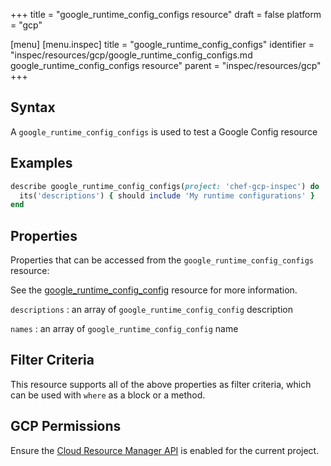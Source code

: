 +++
title = "google_runtime_config_configs resource"
draft = false
platform = "gcp"

[menu]
  [menu.inspec]
    title = "google_runtime_config_configs"
    identifier = "inspec/resources/gcp/google_runtime_config_configs.md google_runtime_config_configs resource"
    parent = "inspec/resources/gcp"
+++

## Syntax

A `google_runtime_config_configs` is used to test a Google Config resource

## Examples

```ruby
describe google_runtime_config_configs(project: 'chef-gcp-inspec') do
  its('descriptions') { should include 'My runtime configurations' }
end
```

## Properties

Properties that can be accessed from the `google_runtime_config_configs` resource:

See the [google_runtime_config_config](/inspec/resources/google_runtime_config_config/#properties) resource for more information.

`descriptions`
: an array of `google_runtime_config_config` description

`names`
: an array of `google_runtime_config_config` name

## Filter Criteria

This resource supports all of the above properties as filter criteria, which can be used
with `where` as a block or a method.

## GCP Permissions

Ensure the [Cloud Resource Manager API](https://console.cloud.google.com/apis/library/cloudresourcemanager.googleapis.com/) is enabled for the current project.
